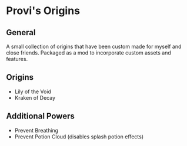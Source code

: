 # Provi's Origins

## General
A small collection of origins that have been custom made for myself and close friends. Packaged as a mod to incorporate custom assets and features.

## Origins
- Lily of the Void
- Kraken of Decay

## Additional Powers
- Prevent Breathing
- Prevent Potion Cloud (disables splash potion effects)
